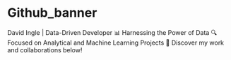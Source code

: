 # Github_banner
David Ingle | Data-Driven Developer 📊 Harnessing the Power of Data 🔍 Focused on Analytical and Machine Learning Projects 🌟 Discover my work and collaborations below!
